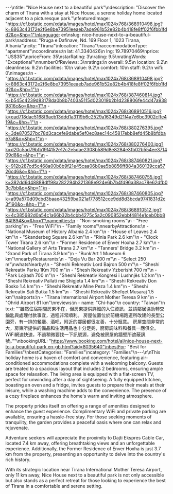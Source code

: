 ---\ntitle: "Nice House next to a beautiful park"\ndescription: "Discover the charm of Tirana with a stay at Nice House, a serene holiday home located adjacent to a picturesque park."\nfeaturedImage: "https://cf.bstatic.com/xdata/images/hotel/max1024x768/368910498.jpg?k=8863c43172e2f6e8be73951eeaeb7ade961b52e82b4b418fe8ff02f6fbb1fdd2&o=&hp=1"\nlanguage: en\nslug: nice-house-next-to-a-beautiful-park\naddress: "Rruga e Dafinave, Nd. 169 Floor 1, 1023 Tirana, Albania"\ncity: "Tirana"\nlocation: "Tirana"\naccommodationType: "apartment"\ncoordinates:\n  lat: 41.3340426\n  lng: 19.78970469\nprice: "US$35"\npriceFrom: 35\nstarRating: 3\nrating: 9.5\nratingWords: "Exceptional"\nnumberOfReviews: 3\nratings:\n  overall: 9.5\n  location: 9.2\n  cleanliness: 9.2\n  facilities: 10\n  value: 9.2\n  comfort: 10\n  staff: 9.2\n  wifi: 0\nimages:\n  - "https://cf.bstatic.com/xdata/images/hotel/max1024x768/368910498.jpg?k=8863c43172e2f6e8be73951eeaeb7ade961b52e82b4b418fe8ff02f6fbb1fdd2&o=&hp=1"\n  - "https://cf.bstatic.com/xdata/images/hotel/max1024x768/387460814.jpg?k=b545c4239d83178da0b8b7403a5115d023019b2b1d238806fe44d47a9389816c&o=&hp=1"\n  - "https://cf.bstatic.com/xdata/images/hotel/max1024x768/368910516.jpg?k=ead718dac5168f9aeb13ddd1a3119b6c2529a16349d21f4a7e6bc3902cffe419&o=&hp=1"\n  - "https://cf.bstatic.com/xdata/images/hotel/max1024x768/380276395.jpg?k=3de870527bc78d3cacefe9dabe5ef0ec8aec14c45817ebb8efd45b8bfdbae7a8&o=&hp=1"\n  - "https://cf.bstatic.com/xdata/images/hotel/max1024x768/380276400.jpg?k=d20c5ad79bfb19f4152e12c2e5dae2308b589d8e8284e3fb02b554ee371409d8&o=&hp=1"\n  - "https://cf.bstatic.com/xdata/images/hotel/max1024x768/387460821.jpg?k=912b287cd5c468a00b8b9f21e45caa06b0ae5b8856ff884a360139cca5726cd6&o=&hp=1"\n  - "https://cf.bstatic.com/xdata/images/hotel/max1024x768/387460755.jpg?k=382dd6d48889dff98a282294b321368e924e6b7b4fd96a38ac78e62dfb03c7bb&o=&hp=1"\n  - "https://cf.bstatic.com/xdata/images/hotel/max1024x768/387460805.jpg?k=a99a570d09cbd3baae43259ba021af778512cce9dd8d3bcda9741831d2c3f190&o=&hp=1"\n  - "https://cf.bstatic.com/xdata/images/hotel/max1024x768/368910512.jpg?k=4c385682d0a54c1a66b32b4cbb4275c5a2c090852ebbf4814e1ceb0bb864f894&o=&hp=1"\namenities:\n  - "Non-smoking rooms"\n  - "Free parking"\n  - "Free WiFi"\n  - "Family rooms"\nnearbyAttractions:\n  - "National Museum of History Albania 2.4 km"\n  - "House of Leaves 2.4 km"\n  - "Skanderbeg Square 2.6 km"\n  - "Rinia Park 2.6 km"\n  - "Clock Tower Tirana 2.6 km"\n  - "Former Residence of Enver Hoxha 2.7 km"\n  - "National Gallery of Arts Tirana 2.7 km"\n  - "Tanners' Bridge 3.2 km"\n  - "Grand Park of Tirana 3.9 km"\n  - "Bunk'Art 1 Museum 6 km"\nnearbyRestaurants:\n  - "Deja Vu Bar 200 m"\n  - "Select 250 m"\nwhatsNearby:\n  - "Sheshi Rekreativ Lord Bajron 500 m"\n  - "Sheshi Rekreativ Parku 1Km 700 m"\n  - "Shesh Rekreativ Yzberisht 700 m"\n  - "Park Lojrash 700 m"\n  - "Sheshi Rekreativ Kongresi i Lushnjës 1.2 km"\n  - "Sheshi Rekreativ Pallati me Shigjeta 1.4 km"\n  - "Sheshi Rekreativ Don Bosko 1.4 km"\n  - "Sheshi Rekreativ Mine Peza 1.4 km"\n  - "Sheshi Rekreativ Sali Butka 1.5 km"\n  - "Sheshi Rekreativ Shefqet Musaraj 1.5 km"\nairports:\n  - "Tirana International Airport Mother Teresa 9 km"\n  - "Ohrid Airport 81 km"\nreviews:\n  - name: "Chi-hao"\n    country: "Taiwan"\n    text: "“雖然住宿期間房東不在，但房東提供詳細的入住資訊，並請鄰居協助轉交鑰匙與處理付款事宜，過程非常順利。
房屋位置位於前機場跑道所改建的長型公園旁，有一排的餐廳、酒吧，附近的鄰居都很友善，十分愜意。
房屋空間非常的大，房東所提供的備品和生活用品也十分足夠，廚房調味料和餐具一應俱全。
WiFi網速快速，不過稍微要找一下訊號源，避免被房屋的牆壁所遮蔽訊號。”"\nbookingURL: "https://www.booking.com/hotel/al/nice-house-next-to-a-beautiful-park.en-gb.html?aid=8035640"\nbestFor: "Best for Families"\nbestCategories: "Families"\ncategory: "Families"\n---\n\nThis holiday home is a haven of comfort and convenience, featuring air-conditioned accommodations complete with a welcoming balcony. Guests are treated to a spacious layout that includes 2 bedrooms, ensuring ample space for relaxation. The living area is equipped with a flat-screen TV, perfect for unwinding after a day of sightseeing. A fully equipped kitchen, boasting an oven and a fridge, invites guests to prepare their meals at their leisure, while a washing machine adds to the convenience. The presence of a cozy fireplace enhances the home's warm and inviting atmosphere.

The property prides itself on offering a range of amenities designed to enhance the guest experience. Complimentary WiFi and private parking are available, ensuring a hassle-free stay. For those seeking moments of tranquility, the garden provides a peaceful oasis where one can relax and rejuvenate.

Adventure seekers will appreciate the proximity to Dajti Ekspres Cable Car, located 7.4 km away, offering breathtaking views and an unforgettable experience. Additionally, the Former Residence of Enver Hoxha is just 3.7 km from the property, presenting an opportunity to delve into the country's rich history.

With its strategic location near Tirana International Mother Teresa Airport, only 11 km away, Nice House next to a beautiful park is not only accessible but also stands as a perfect retreat for those looking to experience the best of Tirana in a comfortable and serene setting.